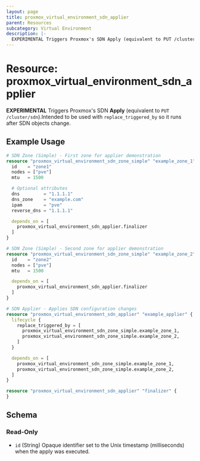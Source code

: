 ```yaml
---
layout: page
title: proxmox_virtual_environment_sdn_applier
parent: Resources
subcategory: Virtual Environment
description: |-
  EXPERIMENTAL Triggers Proxmox's SDN Apply (equivalent to PUT /cluster/sdn).Intended to be used with replace_triggered_by so it runs after SDN objects change.
---
```


# Resource: proxmox_virtual_environment_sdn_applier

**EXPERIMENTAL** Triggers Proxmox's SDN **Apply** (equivalent to `PUT /cluster/sdn`).Intended to be used with `replace_triggered_by` so it runs after SDN objects change.

## Example Usage

```terraform
# SDN Zone (Simple) - First zone for applier demonstration
resource "proxmox_virtual_environment_sdn_zone_simple" "example_zone_1" {
  id    = "zone1"
  nodes = ["pve"]
  mtu   = 1500

  # Optional attributes
  dns         = "1.1.1.1"
  dns_zone    = "example.com"
  ipam        = "pve"
  reverse_dns = "1.1.1.1"

  depends_on = [
    proxmox_virtual_environment_sdn_applier.finalizer
  ]
}

# SDN Zone (Simple) - Second zone for applier demonstration
resource "proxmox_virtual_environment_sdn_zone_simple" "example_zone_2" {
  id    = "zone2"
  nodes = ["pve"]
  mtu   = 1500

  depends_on = [
    proxmox_virtual_environment_sdn_applier.finalizer
  ]
}

# SDN Applier - Applies SDN configuration changes
resource "proxmox_virtual_environment_sdn_applier" "example_applier" {
  lifecycle {
    replace_triggered_by = [
      proxmox_virtual_environment_sdn_zone_simple.example_zone_1,
      proxmox_virtual_environment_sdn_zone_simple.example_zone_2,
    ]
  }

  depends_on = [
    proxmox_virtual_environment_sdn_zone_simple.example_zone_1,
    proxmox_virtual_environment_sdn_zone_simple.example_zone_2,
  ]
}

resource "proxmox_virtual_environment_sdn_applier" "finalizer" {
}
```

<!-- schema generated by tfplugindocs -->
## Schema

### Read-Only

- `id` (String) Opaque identifier set to the Unix timestamp (milliseconds) when the apply was executed.
